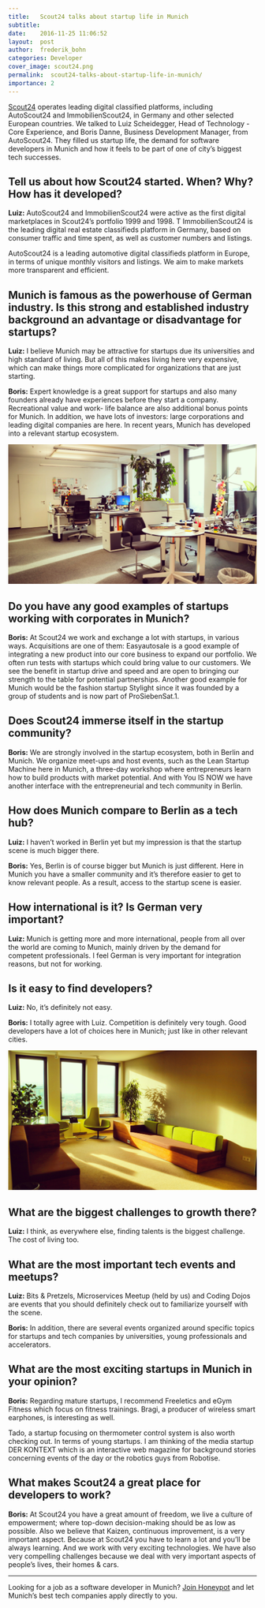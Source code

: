 ```yaml
---
title:   Scout24 talks about startup life in Munich
subtitle:
date:    2016-11-25 11:06:52
layout:  post
author:  frederik_bohn
categories: Developer
cover_image: scout24.png
permalink:  scout24-talks-about-startup-life-in-munich/
importance: 2
---
```

[Scout24](http://www.scout24.com/en/Home.aspx) operates leading digital classified platforms, including AutoScout24 and ImmobilienScout24,  in Germany and other selected European countries. We talked to Luiz Scheidegger, Head of Technology - Core Experience, and Boris Danne, Business Development Manager, from AutoScout24. They filled us startup life, the demand for software developers in Munich and how it feels to be part of one of city’s biggest tech successes.

<!--more--> 

## Tell us about how Scout24 started. When? Why? How has it developed?

**Luiz:** AutoScout24 and ImmobilienScout24 were active as the first digital marketplaces in Scout24’s portfolio 1999 and 1998. T
ImmobilienScout24 is the leading digital real estate classifieds platform in Germany, based on consumer traffic and time spent, as well as customer numbers and listings. 

AutoScout24 is a leading automotive digital classifieds platform in Europe, in terms of unique monthly visitors and listings.  We aim to make markets more transparent and efficient. 

## Munich is famous as the powerhouse of German industry. Is this strong and established industry background an advantage or disadvantage for startups?

**Luiz:** I believe Munich may be attractive for startups due its universities and high standard of living. But all of this makes living here very expensive, which can make things more complicated for organizations that are just starting. 

**Boris:** Expert knowledge is a great support for startups and also many founders already have experiences before they start a company. Recreational value and work- life balance are also additional bonus points for Munich. In addition, we have  lots of investors: large corporations and leading digital companies are here. In recent years, Munich has developed into a relevant startup ecosystem. 


![Scout24](/assets/images/scout24-image1.jpeg)


## Do you have any good examples of startups working with corporates in Munich? 

**Boris:** At Scout24 we work and exchange a lot with startups, in various ways. Acquisitions are one of them: Easyautosale is a good example of integrating a new product into our core business to expand our portfolio. We often run tests with startups which could bring value to our customers. 
We see the benefit in startup drive and speed and are open to bringing our strength to the table for potential partnerships. Another good example for Munich would be the fashion startup Stylight since it was founded by a group of students and is now part of ProSiebenSat.1.  

## Does Scout24 immerse itself in the startup community?

**Boris:** We are strongly involved in the startup ecosystem, both in Berlin and Munich. We organize meet-ups and host events, such as the Lean Startup Machine here in Munich, a three-day workshop where entrepreneurs learn how to build products with market potential. And with You IS NOW we have another interface with the entrepreneurial and tech community in Berlin. 


## How does Munich compare to Berlin as a tech hub? 

**Luiz:** I haven’t worked in Berlin yet but my impression is that the startup scene is much bigger there.

**Boris:** Yes, Berlin is of course bigger but Munich is just different. Here in Munich you have a smaller community and it’s therefore easier to get to know relevant people. As a result, access to the startup scene is easier.  

## How international is it? Is German very important?

**Luiz:** Munich is getting more and more international, people from all over the world are coming to Munich, mainly driven by the demand for competent professionals. I feel German is very important for integration reasons, but not for working.

## Is it easy to find developers?

**Luiz:** No, it’s definitely not easy. 

**Boris:** I totally agree with Luiz. Competition is definitely very tough. Good developers have a lot of choices here in Munich; just like in other relevant cities. 

![Scout24](/assets/images/scout24-image2.jpeg)

## What are the biggest challenges to growth there?

**Luiz:** I think, as everywhere else, finding talents is the biggest challenge. The cost of living too. 

## What are the most important tech events and meetups?

**Luiz:** Bits & Pretzels, Microservices Meetup (held by us) and Coding Dojos are events that you should definitely check out to familiarize yourself with the scene.   

**Boris:** In addition, there are several events organized around specific topics for startups and tech companies by universities, young professionals and accelerators.

## What are the most exciting startups in Munich in your opinion?

**Boris:** Regarding mature startups, I recommend Freeletics and eGym Fitness which focus on fitness trainings. Bragi, a producer of wireless smart earphones, is interesting as well. 

Tado, a startup focusing on thermometer control system is also worth checking out. In terms of young startups. I am thinking of the media startup DER KONTEXT which is an interactive web magazine for background stories concerning events of the day or the robotics guys from Robotise.

## What makes Scout24 a great place for developers to work?

**Boris:** At Scout24 you have a great amount of freedom, we live a culture of empowerment; where top-down decision-making should be as low as possible. 
Also we believe that Kaizen, continuous improvement, is a very important aspect. Because at Scout24 you have to learn a lot and you’ll be always learning.
And we work with very exciting technologies. We have also very compelling challenges because we deal with very important aspects of people’s lives, their homes & cars.

* * *

Looking for a job as a software developer in Munich? [Join Honeypot](www.honeypot.io?utm_source=blog&utm_medium=organic&utm_term=m&utm_content=161103&utm_campaign=dev-no) and let Munich’s best tech companies apply directly to you. 
